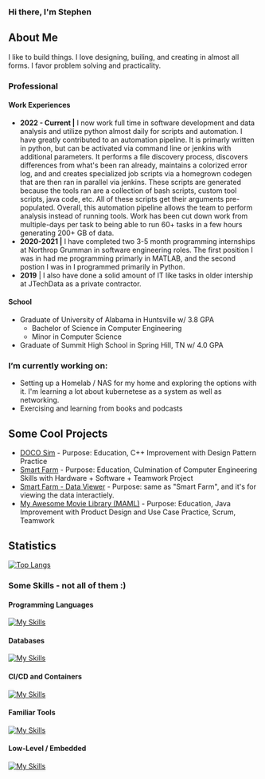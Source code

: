 ### Hi there, I'm Stephen

## About Me
I like to build things. I love designing, builing, and creating in almost all forms. I favor problem solving and practicality.

### Professional

#### Work Experiences
- **2022 - Current |** I now work full time in software development and data analysis and utilize python almost daily for scripts and automation. I have greatly contributed to an automation pipeline. It is primarly written in python, but can be activated via command line or jenkins with additional parameters. It performs a file discovery process, discovers differences from what's been ran already, maintains a colorized error log, and and creates specialized job scripts via a homegrown codegen that are then ran in parallel via jenkins. These scripts are generated because the tools ran are a collection of bash scripts, custom tool scripts, java code, etc. All of these scripts get their arguments pre-populated. Overall, this automation pipeline allows the team to perform analysis instead of running tools. Work has been cut down work from multiple-days per task to being able to run 60+ tasks in a few hours generating 200+ GB of data.
- **2020-2021 |** I have completed two 3-5 month programming internships at Northrop Grumman in software engineering roles. The first position I was in had me programming primarly in MATLAB, and the second postion I was in I programmed primarily in Python. 
- **2019** | I also have done a solid amount of IT like tasks in older intership at JTechData as a private contractor.

#### School
- Graduate of University of Alabama in Huntsville w/ 3.8 GPA
  - Bachelor of Science in Computer Engineering
  - Minor in Computer Science
- Graduate of Summit High School in Spring Hill, TN w/ 4.0 GPA

### I’m currently working on: 
- Setting up a Homelab / NAS for my home and exploring the options with it. I'm learning a lot about kubernetese as a system as well as networking.
- Exercising and learning from books and podcasts

## Some Cool Projects
- [DOCO Sim](https://github.com/robotcorner/CS-307-DOCO-SIM-Semester-Project-Cpp#readme) - Purpose: Education, C++ Improvement with Design Pattern Practice
- [Smart Farm](https://github.com/dandeto/Smart-Farm) - Purpose: Education, Culmination of Computer Engineering Skills with Hardware + Software + Teamwork Project
- [Smart Farm - Data Viewer](https://github.com/robotcorner/Smart-Farm-Viewer) - Purpose: same as "Smart Farm", and it's for viewing the data interactiely.
- [My Awesome Movie Library (MAML)](https://github.com/robotcorner/CS-321-JavaTeamProjectTeam10#cs-321-javateamproject---team-10) - Purpose: Education, Java Improvement with Product Design and Use Case Practice, Scrum, Teamwork

## Statistics
<!-- [![robotcorners's github stats](https://github-readme-stats.vercel.app/api?username=robotcorner&theme=algolia)](https://github.com/anuraghazra/github-readme-stats) -->

[![Top Langs](https://github-readme-stats.vercel.app/api/top-langs/?username=robotcorner&theme=algolia&layout=compact)](https://github.com/anuraghazra/github-readme-stats)

### Some Skills - not all of them :)
#### Programming Languages
[![My Skills](https://skillicons.dev/icons?i=py,cpp,c,matlab,bash,md,qt)](https://skillicons.dev)

#### Databases
[![My Skills](https://skillicons.dev/icons?i=sqlite,sql)](https://skillicons.dev)

#### CI/CD and Containers
[![My Skills](https://skillicons.dev/icons?i=cloudflare,docker,git,github,jenkins,kubernetes)](https://skillicons.dev)

#### Familiar Tools
[![My Skills](https://skillicons.dev/icons?i=discord,vscode,autocad)](https://skillicons.dev)

#### Low-Level / Embedded
[![My Skills](https://skillicons.dev/icons?i=raspberrypi,arduino)](https://skillicons.dev)


